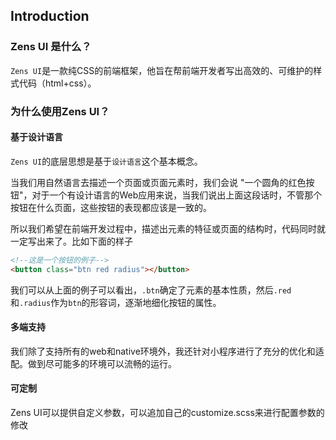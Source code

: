## Introduction

### Zens UI 是什么？
`Zens UI`是一款纯CSS的前端框架，他旨在帮前端开发者写出高效的、可维护的样式代码（html+css）。

### 为什么使用Zens UI？

#### 基于设计语言
`Zens UI`的底层思想是基于`设计语言`这个基本概念。

当我们用自然语言去描述一个页面或页面元素时，我们会说 "一个圆角的红色按钮"，对于一个有设计语言的Web应用来说，当我们说出上面这段话时，不管那个按钮在什么页面，这些按钮的表现都应该是一致的。

所以我们希望在前端开发过程中，描述出元素的特征或页面的结构时，代码同时就一定写出来了。比如下面的样子
```html
<!--这是一个按钮的例子-->
<button class="btn red radius"></button>
```
我们可以从上面的例子可以看出，`.btn`确定了元素的基本性质，然后`.red`和`.radius`作为`btn`的形容词，逐渐地细化按钮的属性。

#### 多端支持
我们除了支持所有的web和native环境外，我还针对小程序进行了充分的优化和适配。做到尽可能多的环境可以流畅的运行。

#### 可定制
Zens UI可以提供自定义参数，可以追加自己的customize.scss来进行配置参数的修改
